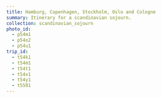 ```yaml
---
title: Hamburg, Copenhagen, Stockholm, Oslo and Cologne
summary: Itinerary for a scandinavian sojourn.
collection: scandinavian_sojourn
photo_id:
  - p54m1
  - p54o2
  - p54u1
trip_id:
  - t54k1
  - t54m1
  - t54t1
  - t54x1
  - t54y1
  - t5501
---
```

